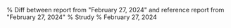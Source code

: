 % Diff between report from "February 27, 2024" and reference report from "February 27, 2024"
% Strudy
% February 27, 2024


